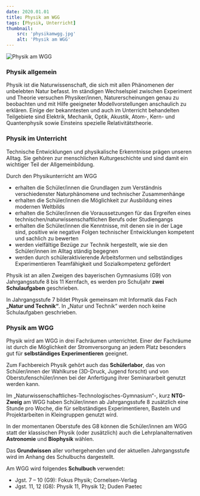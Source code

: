 ```yaml
---
date: 2020.01.01
title: Physik am WGG
tags: [Physik, Unterricht]
thumbnail: 
    src: 'physikamwgg.jpg'
    alt: 'Physik am WGG'
---
```


<img src="/images/physikamwgg.jpg" alt="Physik am WGG">

<h3>Physik allgemein</h3>
<p>Physik ist die Naturwissenschaft, die sich mit allen Phänomenen der unbelebten Natur befasst. Im ständigen Wechselspiel zwischen Experiment und Theorie versuchen Physiker/innen, Naturerscheinungen genau zu beobachten und mit Hilfe geeigneter Modellvorstellungen anschaulich zu erklären. Einige der bekanntesten und auch im Unterricht behandelten Teilgebiete sind Elektrik, Mechanik, Optik, Akustik, Atom-, Kern- und Quantenphysik sowie Einsteins spezielle Relativitätstheorie.</p>
<h3>Physik im Unterricht</h3>
<p>Technische Entwicklungen und physikalische Erkenntnisse prägen unseren Alltag. Sie gehören zur menschlichen Kulturgeschichte und sind damit ein wichtiger Teil der Allgemeinbildung.</p>
<p>Durch den Physikunterricht am WGG</p>
<ul>
    <li>erhalten die Schüler/innen die Grundlagen zum Verständnis verschiedenster Naturphänomene und technischer Zusammenhänge</li>
    <li>erhalten die Schüler/innen die Möglichkeit zur Ausbildung eines modernen Weltbilds</li>
    <li>erhalten die Schüler/innen die Voraussetzungen für das Ergreifen eines technischen/naturwissenschaftlichen Berufs oder Studiengangs</li>
    <li>erhalten die Schüler/innen die Kenntnisse, mit denen sie in der Lage sind, positive wie negative Folgen technischer Entwicklungen kompetent und sachlich zu bewerten</li>
    <li>werden vielfältige Bezüge zur Technik hergestellt, wie sie den Schüler/innen im Alltag ständig begegnen</li>
    <li>werden durch schüleraktivierende Arbeitsformen und selbständiges Experimentieren Teamfähigkeit und Sozialkompetenz gefördert</li>
</ul>
<p>Physik ist an allen Zweigen des bayerischen Gymnasiums (G9) von Jahrgangsstufe 8 bis 11 Kernfach, es werden pro Schuljahr <b>zwei Schulaufgaben</b> geschrieben.</p>
<p>In Jahrgangsstufe 7 bildet Physik gemeinsam mit Informatik das Fach <b>„Natur und Technik“</b>. In „Natur und Technik“ werden noch keine Schulaufgaben geschrieben. </p>
<h3>Physik am WGG</h3>
<p>Physik wird am WGG in drei Fachräumen unterrichtet. Einer der Fachräume ist durch die Möglichkeit der Stromversorgung an jedem Platz besonders gut für <b>selbständiges Experimentieren</b> geeignet.</p>
<p>Zum Fachbereich Physik gehört auch das <b>Schülerlabor</b>, das von Schüler/innen der Wahlkurse (3D-Druck, Jugend forscht) und von Oberstufenschüler/innen bei der Anfertigung ihrer Seminararbeit genutzt werden kann.</p>
<p>Im „Naturwissenschaftliches-Technologisches-Gymnasium“-, kurz <b>NTG-Zweig</b> am WGG haben Schüler/innen ab Jahrgangsstufe 8 zusätzlich eine Stunde pro Woche, die für selbständiges Experimentieren, Basteln und Projektarbeiten in Kleingruppen genutzt wird.</p>
<p>In der momentanen Oberstufe des G8 können die Schüler/innen am WGG statt der klassischen Physik (oder zusätzlich) auch die Lehrplanalternativen <b>Astronomie</b> und <b>Biophysik</b> wählen.</p>
<p>Das <b>Grundwissen</b> aller vorhergehenden und der aktuellen Jahrgangsstufe wird im Anhang des Schulbuchs dargestellt.</p>
<p>Am WGG wird folgendes <b>Schulbuch</b> verwendet:</p>
<ul>
    <li>Jgst. 7 – 10 (G9): Fokus Physik; Cornelsen-Verlag</li>
    <li>Jgst. 11, 12 (G8): Physik 11, Physik 12; Duden Paetec</li>
</ul>